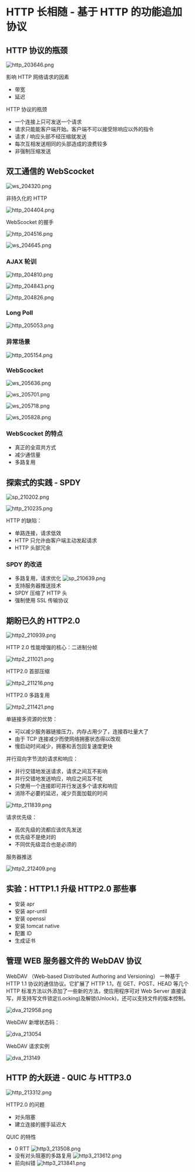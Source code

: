 # HTTP 长相随 - 基于 HTTP 的功能追加协议

## HTTP 协议的瓶颈

![http_203646.png](./img/http_203646.png)

影响 HTTP 网络请求的因素
- 带宽
- 延迟

HTTP 协议的瓶颈
- 一个连接上只可发送一个请求
- 请求只能能客户端开始。客户端不可以接受除响应以外的指令
- 请求 / 响应头部不经压缩就发送
- 每次互相发送相同的头部造成的浪费较多
- 非强制压缩发送

## 双工通信的 WebScocket

![ws_204320.png](./img/ws_204320.png)

非持久化的 HTTP

![http_204404.png](./img/http_204404.png)

WebScocket 的握手

![http_204516.png](./img/http_204516.png)

![ws_204645.png](./img/ws_204645.png)

### AJAX 轮训

![http_204810.png](./img/http_204810.png)

![http_204843.png](./img/http_204843.png)

![http_204826.png](./img/http_204826.png)

### Long Poll

![http_205053.png](./img/http_205053.png)

### 异常场景

![http_205154.png](./img/http_205154.png)

### WebScocket

![ws_205636.png](./img/ws_205636.png)

![ws_205701.png](./img/ws_205701.png)

![ws_205718.png](./img/ws_205718.png)

![ws_205828.png](./img/ws_205828.png)

### WebScocket 的特点

- 真正的全双共方式
- 减少通信量
- 多路复用

## 探索式的实践 - SPDY

![sp_210202.png](./img/sp_210202.png)

![http_210235.png](./img/http_210235.png)

HTTP 的缺陷：
- 单路连接，请求低效
- HTTP 只允许由客户端主动发起请求
- HTTP 头部冗余

### SPDY 的改进

- 多路复用，请求优化
    ![sp_210639.png](./img/sp_210639.png)
- 支持服务器推送技术
- SPDY 压缩了 HTTP 头
- 强制使用 SSL 传输协议

## 期盼已久的 HTTP2.0

![http2_210939.png](./img/http2_210939.png)

HTTP 2.0 性能增强的核心：二进制分帧

![http2_211021.png](./img/http2_211021.png)

HTTP2.0 首部压缩

![http2_211216.png](./img/http2_211216.png)

HTTP2.0 多路复用

![http2_211421.png](./img/http2_211421.png)

单链接多资源的优势：
- 可以减少服务器链接压力，内存占用少了，连接吞吐量大了
- 由于 TCP 连接减少而使网络拥塞状态得以改观
- 慢启动时间减少，拥塞和丢包回复速度更快

并行双向字节流的请求和响应：
- 并行交错地发送请求，请求之间互不影响
- 并行交错地发送响应，响应之间互不扰
- 只使用一个连接即可并行发送多个请求和响应
- 消除不必要的延迟，减少页面加载的时间

![http_211839.png](./img/http_211839.png)

请求优先级：
- 高优先级的流都应该优先发送
- 优先级不是绝对的
- 不同优先级混合也是必须的

服务器推送

![http2_212409.png](./img/http2_212409.png)

## 实验：HTTP1.1 升级 HTTP2.0 那些事

- 安装 apr
- 安装 apr-until
- 安装 openssl
- 安装 tomcat native
- 配置 ID
- 生成证书

## 管理 WEB 服务器文件的 WebDAV 协议

WebDAV （Web-based Distributed Authoring and Versioning） 一种基于 HTTP 1.1 协议的通信协议。它扩展了 HTTP 1.1，在 GET、POST、HEAD 等几个 HTTP 标准方法以外添加了一些新的方法，使应用程序可对 Web Server 直接读写，并支持写文件锁定(Locking)及解锁(Unlock)，还可以支持文件的版本控制。

![dva_212958.png](./img/dva_212958.png)

WebDAV 新增状态码：

![dva_213054](./img/dva_213054.png)

WebDAV 请求实例

![dva_213149](./img/dva_213149.png)

## HTTP 的大跃进 - QUIC 与 HTTP3.0

![http_213312.png](./img/http_213312.png)

HTTP2.0 的问题
- 对头阻塞
- 建立连接的握手延迟大

QUIC 的特性
- 0 RTT
    ![http3_213508.png](./img/http3_213508.png)
- 没有对头阻塞的多路复用
    ![http3_213612.png](./img/http3_213612.png)
- 前向纠错
    ![http3_213841.png](./img/http3_213841.png)
